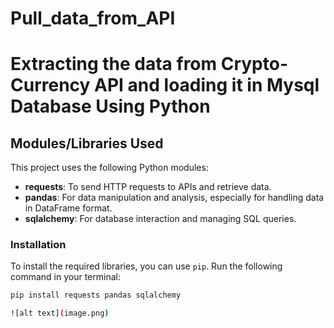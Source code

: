 # Pull_data_from_API

# Extracting the data from Crypto-Currency API and loading it in Mysql Database Using Python 

## Modules/Libraries Used

This project uses the following Python modules:

- **requests**: To send HTTP requests to APIs and retrieve data.
- **pandas**: For data manipulation and analysis, especially for handling data in DataFrame format.
- **sqlalchemy**: For database interaction and managing SQL queries.

### Installation

To install the required libraries, you can use `pip`. Run the following command in your terminal:

```bash
pip install requests pandas sqlalchemy

![alt text](image.png)
